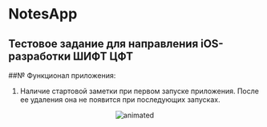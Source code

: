 # NotesApp
## Тестовое задание для направления iOS-разработки ШИФТ ЦФТ

##№ Функционал приложения:
1. Наличие стартовой заметки при первом запуске приложения. После ее удаления она не появится при последующих запусках.
<p align="center">
  <img src="[demo.gif](https://github.com/ivan-v-ivanov/NotesApp/blob/main/content/first%20note.gif)" alt="animated" />
<p>
